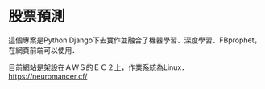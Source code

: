 # 股票預測

這個專案是Python Django下去實作並融合了機器學習、深度學習、FBprophet，在網頁前端可以使用．

目前網站是架設在ＡＷＳ的ＥＣ２上，作業系統為Linux．
https://neuromancer.cf/
